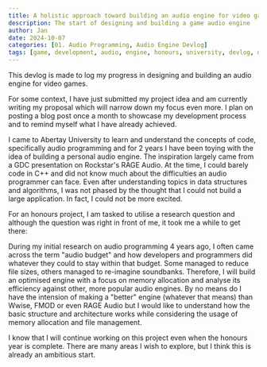 ```yaml
---
title: A holistic approach toward building an audio engine for video games [Devlog 01]
description: The start of designing and building a game audio engine
author: Jan
date: 2024-10-07
categories: [01. Audio Programming, Audio Engine Devlog]
tags: [game, development, audio, engine, honours, university, devlog, dsp, memory management]
---
```


This devlog is made to log my progress in designing and building an audio engine for video games.

For some context, I have just submitted my project idea and am currently writing my proposal which will narrow down my focus even more. 
I plan on posting a blog post once a month to showcase my development process and to remind myself what I have already achieved.

I came to Abertay University to learn and understand the concepts of code, specifically audio programming and for 2 years I have been toying with the idea of building a personal audio engine. The inspiration largely came from a GDC presentation on Rockstar's RAGE Audio. At the time, I could barely code in C++ and did not know much about the difficulties an audio programmer can face. Even after understanding topics in data structures and algorithms, I was not phased by the thought that I could not build a large application. In fact, I could not be more excited.

For an honours project, I am tasked to utilise a research question and although the question was right in front of me, it took me a while to get there:

During my initial research on audio programming 4 years ago, I often came across the term "audio budget" and how developers and programmers did whatever they could to stay within that budget. Some managed to reduce file sizes, others managed to re-imagine soundbanks. Therefore, I will build an optimised engine with a focus on memory allocation and analyse its efficiency against other, more popular audio engines. By no means do I have the intension of making a "better" engine (whatever that means) than Wwise, FMOD or even RAGE Audio but I would like to understand how the basic structure and architecture works while considering the usage of memory allocation and file management.

I know that I will continue working on this project even when the honours year is complete. There are many areas I wish to explore, but I think this is already an ambitious start.
